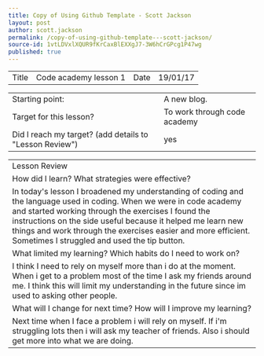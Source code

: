 ```yaml
---
title: Copy of Using Github Template - Scott Jackson
layout: post
author: scott.jackson
permalink: /copy-of-using-github-template---scott-jackson/
source-id: 1vtLDVxlXQUR9fKrCaxBlEXXgJ7-3W6hCrGPcg1P47wg
published: true
---
```

<table>
  <tr>
    <td>Title</td>
    <td>Code academy lesson 1</td>
    <td>Date</td>
    <td>19/01/17</td>
  </tr>
</table>


<table>
  <tr>
    <td>Starting point:</td>
    <td>A new blog.</td>
  </tr>
  <tr>
    <td>Target for this lesson?</td>
    <td>To work through code academy</td>
  </tr>
  <tr>
    <td>Did I reach my target? 
(add details to "Lesson Review")</td>
    <td>yes</td>
  </tr>
</table>


<table>
  <tr>
    <td>Lesson Review</td>
  </tr>
  <tr>
    <td>How did I learn? What strategies were effective? </td>
  </tr>
  <tr>
    <td>In today's lesson I broadened my understanding of coding and the language used in coding. When we were in code academy and started working through the exercises I found the instructions on the side useful because it helped me learn new things and work through the exercises easier and more efficient. Sometimes I struggled and used the tip button.</td>
  </tr>
  <tr>
    <td>What limited my learning? Which habits do I need to work on? </td>
  </tr>
  <tr>
    <td>I think I need to rely on myself more than i do at the moment. When i get to a problem most of the time I ask my friends around me. I think this will limit my understanding in the future since im used to asking other people.</td>
  </tr>
  <tr>
    <td>What will I change for next time? How will I improve my learning?</td>
  </tr>
  <tr>
    <td>Next time when I face a problem i will rely on myself. If i'm struggling lots then i will ask my teacher of friends. Also i should get more into what we are doing. </td>
  </tr>
</table>


